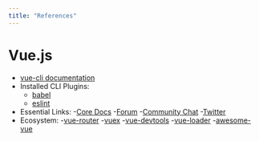 ```yaml
---
title: "References"
---
```


# Vue.js

- [vue-cli documentation](https://github.com/vuejs/vue-cli/tree/dev/docs)
- Installed CLI Plugins:
  - [babel](https://github.com/vuejs/vue-cli/tree/dev/packages/%40vue/cli-plugin-babel)
  - [eslint](https://github.com/vuejs/vue-cli/tree/dev/packages/%40vue/cli-plugin-eslint)
- Essential Links:
    -[Core Docs](https://vuejs.org)
    -[Forum](https://forum.vuejs.org)
    -[Community Chat](https://chat.vuejs.org)
    -[Twitter](https://twitter.com/vuejs)
- Ecosystem:
    -[vue-router](https://router.vuejs.org/en/essentials/getting-started.html)
    -[vuex](https://vuex.vuejs.org/en/intro.html)
    -[vue-devtools](https://github.com/vuejs/vue-devtools#vue-devtools)
    -[vue-loader](https://vue-loader.vuejs.org/en)
    -[awesome-vue](https://github.com/vuejs/awesome-vue)
